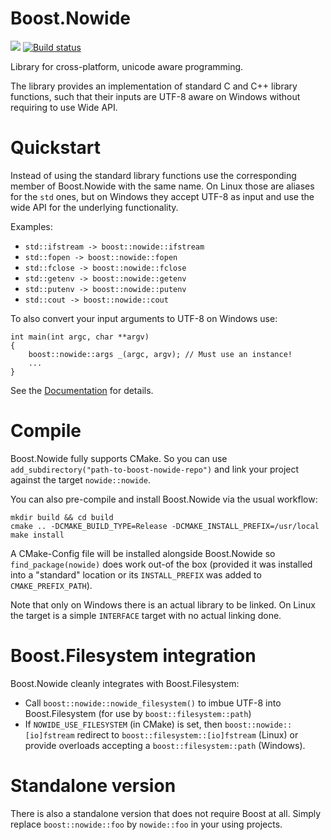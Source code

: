 # Boost.Nowide

![](https://github.com/Flamefire/nowide/workflows/CI%20Tests/badge.svg?branch=master)
[![Build status](https://ci.appveyor.com/api/projects/status/p5tt7txqmq8h2qb1/branch/master?svg=true)](https://ci.appveyor.com/project/Flamefire/nowide/branch/master)


Library for cross-platform, unicode aware programming.

The library provides an implementation of standard C and C++ library functions, such that their inputs are UTF-8 aware on Windows without requiring to use Wide API.

# Quickstart

Instead of using the standard library functions use the corresponding member of Boost.Nowide with the same name.
On Linux those are aliases for the `std` ones, but on Windows they accept UTF-8 as input and use the wide API for the underlying functionality.

Examples:
- `std::ifstream -> boost::nowide::ifstream`
- `std::fopen -> boost::nowide::fopen`
- `std::fclose -> boost::nowide::fclose`
- `std::getenv -> boost::nowide::getenv`
- `std::putenv -> boost::nowide::putenv`
- `std::cout -> boost::nowide::cout`

To also convert your input arguments to UTF-8 on Windows use:

```
int main(int argc, char **argv)
{
    boost::nowide::args _(argc, argv); // Must use an instance!
    ...
}
```

See the [Documentation](http://cppcms.com/files/nowide/html/) for details.

# Compile

Boost.Nowide fully supports CMake.
So you can use `add_subdirectory("path-to-boost-nowide-repo")` and link your project against the target `nowide::nowide`.

You can also pre-compile and install Boost.Nowide via the usual workflow:
```
mkdir build && cd build
cmake .. -DCMAKE_BUILD_TYPE=Release -DCMAKE_INSTALL_PREFIX=/usr/local
make install
```
A CMake-Config file will be installed alongside Boost.Nowide so `find_package(nowide)` does work out-of the box
(provided it was installed into a "standard" location or its `INSTALL_PREFIX` was added to `CMAKE_PREFIX_PATH`).

Note that only on Windows there is an actual library to be linked.
On Linux the target is a simple `INTERFACE` target with no actual linking done.

# Boost.Filesystem integration

Boost.Nowide cleanly integrates with Boost.Filesystem:
- Call `boost::nowide::nowide_filesystem()` to imbue UTF-8 into Boost.Filesystem (for use by `boost::filesystem::path`)
- If `NOWIDE_USE_FILESYSTEM` (in CMake) is set, then `boost::nowide::[io]fstream` redirect to `boost::filesystem::[io]fstream` (Linux) or provide overloads accepting a `boost::filesystem::path` (Windows).

# Standalone version

There is also a standalone version that does not require Boost at all.
Simply replace `boost::nowide::foo` by `nowide::foo` in your using projects.